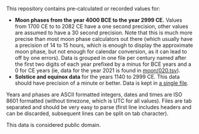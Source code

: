 This repository contains pre-calculated or recorded values for:

* **Moon phases from the year 4000 BCE to the year 2999 CE.** Values from 1700 CE to to 2082 CE have a one second precision, other values are assumed to have a 30 second precision. Note that this is much more precise than most moon phase calculators out there (which usually have a precision of 14 to 15 hours, which is enough to display the approximate moon phase, but not enough for calendar conversion, as it can lead to off by one errors). Data is grouped in one file per century named after the first two digits of each year prefixed by a minus for BCE years and a 0 for CE years (ie, data for the year 2021 is found in [moon/020.tsv](data/moon/020.tsv)).
* **Solstice and equinox data** for the years 1140 to 2999 CE. This data should have precision of a minute or better. Data is kept in [a single file](data/sun.tsv).

Years and phases are ASCII formatted integers, dates and times are ISO 8601 formatted (without timezone, which is UTC for all values).
Files are tab separated and should be very easy to parse (first line includes headers and can be discarded, subsequent lines can be split on tab character).

This data is considered public domain.
